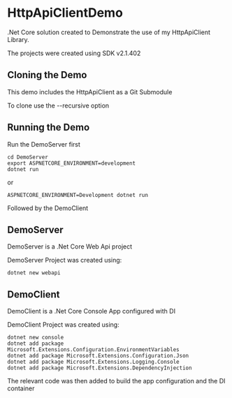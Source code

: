 # HttpApiClientDemo

.Net Core solution created to Demonstrate the use of my HttpApiClient Library.

The projects were created using SDK v2.1.402

## Cloning the Demo

This demo includes the HttpApiClient as a Git Submodule

To clone use the --recursive option


## Running the Demo

Run the DemoServer first

```
cd DemoServer
export ASPNETCORE_ENVIRONMENT=development
dotnet run
```
or
```
ASPNETCORE_ENVIRONMENT=Development dotnet run
```

Followed by the DemoClient

## DemoServer

DemoServer is a .Net Core Web Api project

DemoServer Project was created using:
```
dotnet new webapi
```

## DemoClient

DemoClient is a .Net Core Console App configured with DI

DemoClient Project was created using:
```
dotnet new console
dotnet add package Microsoft.Extensions.Configuration.EnvironmentVariables
dotnet add package Microsoft.Extensions.Configuration.Json
dotnet add package Microsoft.Extensions.Logging.Console
dotnet add package Microsoft.Extensions.DependencyInjection
```

The relevant code was then added to build the app configuration and the DI container
